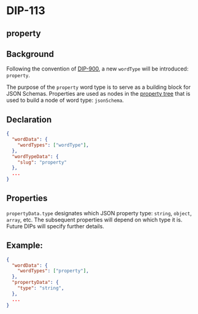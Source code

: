 DIP-113
======

property
------------------------------

## Background

Following the convention of [DIP-900](900.md), a new `wordType` will be introduced: `property`.

The purpose of the `property` word type is to serve as a building block for JSON Schemas. Properties are used as nodes in the [property tree](../../glossary.propertyTree.md) that is used to build a node of word type: `jsonSchema`.

## Declaration

```json
{
  "wordData": {
    "wordTypes": ["wordType"],
  },
  "wordTypeData": {
    "slug": "property"
  },
  ...
}
```

## Properties

`propertyData.type` designates which JSON property type: `string`, `object`, `array`, etc. The subsequent properties will depend on which type it is. Future DIPs will specify further details.

## Example:

```json
{
  "wordData": {
    "wordTypes": ["property"],
  },
  "propertyData": {
    "type": "string",
  },
  ...
}
```



